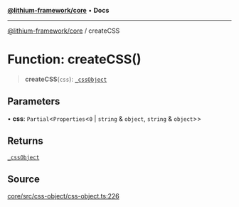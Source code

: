 [**@lithium-framework/core**](../README.md) • **Docs**

***

[@lithium-framework/core](../README.md) / createCSS

# Function: createCSS()

> **createCSS**(`css`): [`_cssObject`](../classes/cssObject.md)

## Parameters

• **css**: `Partial`\<`Properties`\<`0` \| `string` & `object`, `string` & `object`\>\>

## Returns

[`_cssObject`](../classes/cssObject.md)

## Source

[core/src/css-object/css-object.ts:226](https://github.com/lithium-framework/core/blob/898b97575247d7f7aba321103f29e7e30cdcbc67/src/css-object/css-object.ts#L226)
